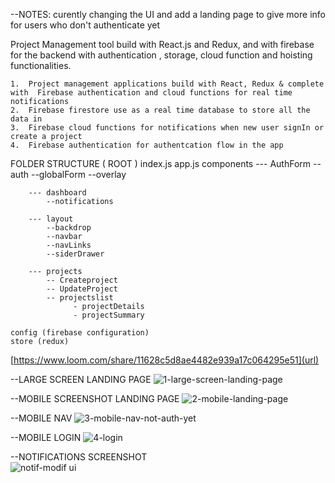  --NOTES:  curently changing the UI and add a landing page to give more info for users who don't authenticate yet

 Project Management tool build with React.js and Redux, and  with  firebase for the backend with  authentication , storage, cloud function and hoisting functionalities.

 	1.	Project management applications build with React, Redux & complete with  Firebase authentication and cloud functions for real time notifications 
	2.	Firebase firestore use as a real time database to store all the data in
	3.	Firebase cloud functions for notifications when new user signIn or create a project 
	4.	Firebase authentication for authentcation flow in the app

FOLDER STRUCTURE
( ROOT )
index.js
app.js
    components
        --- AuthForm
            --auth
            --globalForm
            --overlay

        --- dashboard
            --notifications

        --- layout
            --backdrop
            --navbar
            --navLinks
            --siderDrawer

        --- projects
            -- Createproject  
            -- UpdateProject
            -- projectslist 
                  - projectDetails 
                  - projectSummary 
    
    config (firebase configuration)
    store (redux)


 
 [https://www.loom.com/share/11628c5d8ae4482e939a17c064295e51](url)
 
--LARGE SCREEN LANDING PAGE
![1-large-screen-landing-page](https://user-images.githubusercontent.com/18241226/61409037-4d507980-a8d9-11e9-8ace-47f28f0487e0.png)



--MOBILE SCREENSHOT LANDING PAGE
![2-mobile-landing-page](https://user-images.githubusercontent.com/18241226/61409039-4de91000-a8d9-11e9-9f8c-27d545d8a4c2.png)


--MOBILE  NAV 
![3-mobile-nav-not-auth-yet](https://user-images.githubusercontent.com/18241226/61409040-4de91000-a8d9-11e9-875d-95787825c7f6.png)


--MOBILE LOGIN
![4-login](https://user-images.githubusercontent.com/18241226/61409041-4e81a680-a8d9-11e9-8599-b998ef761429.png)



--NOTIFICATIONS SCREENSHOT  
![notif-modif ui](https://user-images.githubusercontent.com/18241226/61485718-c1525680-a999-11e9-9597-75ea751ed118.png)

